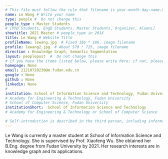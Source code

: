 ```yaml
---
# This file must follow the rule that filename is year-month-day-name.md .
name: Le Wang # Write your name
type: people #  Do not change this
people_type : Master Students
# [PhD Students, EngD Students, Master Students, Organizer, Alumni]
showtitle: 2021 Master # people_type in 201X
title: Le Wang # Website Title
profileName: lewang.jpg  # Fixed 186 * 186, image filename
profile: lewang2.jpg  # About 570 * 725, image filename
direction : Knowledge Graph, Semantic Segmentation
layout: peoplepost  #  Do not change this
# if you have the items listed below, please write here; if not, please write None.
homepage: None
email: 21210720230@m.fudan.edu.cn
google : None
github : None
linkedin: None
# 
institution: School of Information Science and Technology, Fudan University
# Academy for Engineering & Technology, Fudan University
# School of Computer Science, Fudan University
institutionShort:  School of Information Science and Technology
# Academy for Engineering & Technology or School of Computer Science

# Self-introduction is described in the third person, including information such as educational experience
---
```


Le Wang is currently a master student at  School of Information Science and Technology. She is supervised by Prof. Xiaofeng Wu. She obtained her B.Eng. degree from Fudan University by 2021. Her research interests are in knowledge graph and its applications.




 

